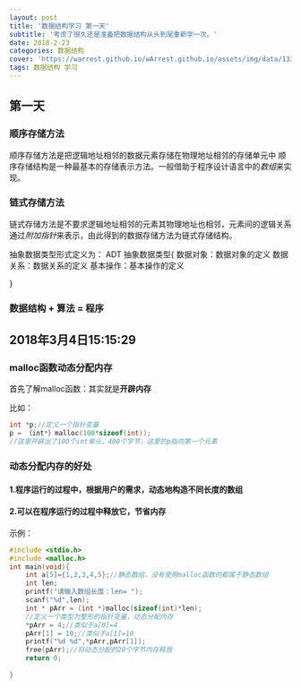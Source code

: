 ```yaml
---
layout: post
title: '数据结构学习 第一天'
subtitle: '考虑了很久还是准备把数据结构从头到尾重新学一次。'
date: 2018-2-23
categories: 数据结构
cover: 'https://warrest.github.io/wArrest.github.io/assets/img/data/1338730837_2482.png'
tags: 数据结构 学习
---
```


第一天
----

### 顺序存储方法
顺序存储方法是把逻辑地址相邻的数据元素存储在物理地址相邻的存储单元中
顺序存储结构是一种最基本的存储表示方法。一般借助于程序设计语言中的*数组*来实现。
### 链式存储方法
链式存储方法是不要求逻辑地址相邻的元素其物理地址也相邻，元素间的逻辑关系通过*附加指针*来表示，由此得到的数据存储方法为链式存储结构。

抽象数据类型形式定义为：
ADT 抽象数据类型{
  数据对象：数据对象的定义
  数据关系：数据关系的定义
  基本操作：基本操作的定义

}

### 数据结构 + 算法 = 程序

2018年3月4日15:15:29
----
### malloc函数动态分配内存
首先了解malloc函数：其实就是**开辟内存**

比如：
```c
int *p;//定义一个指针变量
p = （int*）malloc(100*sizeof(int));
//这里开辟出了100个int单元，400个字节，这里的p指向第一个元素
```
### 动态分配内存的好处
#### 1.程序运行的过程中，根据用户的需求，动态地构造不同长度的数组
#### 2.可以在程序运行的过程中释放它，节省内存
示例：
```c
#include <stdio.h>
#include <malloc.h>
int main(void){
	int a[5]={1,2,3,4,5};//静态数组，没有使用malloc函数的都属于静态数组
	int len;
	printf("请输入数组长度：len= ");
	scanf("%d",len);
	int * pArr = (int *)malloc(sizeof(int)*len);
	//定义一个类型为整形的指针变量，动态分配内存 
	*pArr = 4;//类似于a[0]=4 
	pArr[1] = 10;//类似于a[1]=10 
	printf("%d %d",*pArr,pArr[1]); 
	free(pArr);//将动态分配的20个字节内存释放 
	return 0; 
	 
}
```
